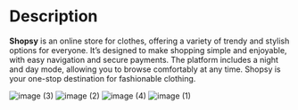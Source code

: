 # Description
**Shopsy** is an online store for clothes, offering a variety of trendy and stylish options for everyone. It’s designed to make shopping simple and enjoyable, with easy navigation and secure payments. The platform includes a night and day mode, allowing you to browse comfortably at any time. Shopsy is your one-stop destination for fashionable clothing.


![image (3)](https://github.com/user-attachments/assets/d1bbf6d3-0761-4f88-91a6-b67a421f2926)
![image (2)](https://github.com/user-attachments/assets/23d23a60-fce0-4823-b156-abf61233d920)
![image (4)](https://github.com/user-attachments/assets/37c2fbb9-7384-4233-a1ff-c7d93da57fa6)
![image (1)](https://github.com/user-attachments/assets/023b88db-c918-4448-9348-7630c361c2c8)
